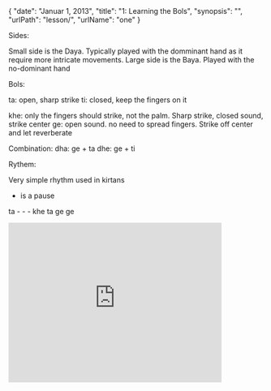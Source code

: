 <data>
{
    "date": "Januar 1, 2013",
    "title": "1: Learning the Bols",
    "synopsis": "",
    "urlPath": "lesson/",
    "urlName": "one"
}
</data>

Sides:

Small side is the Daya. Typically played with the domminant hand as it require more intricate movements.
Large side is the Baya. Played with the no-dominant hand


Bols:

ta: open, sharp strike
ti: closed, keep the fingers on it

khe: only the fingers should strike, not the palm. Sharp strike, closed sound, strike center
ge: open sound. no need to spread fingers. Strike off center and let reverberate

Combination:
dha: ge + ta
dhe: ge + ti

Rythem:

Very simple rhythm used in kirtans

- is a pause

ta - - - 
khe ta ge ge


<iframe width="420" height="315" src="http://www.youtube.com/embed/7IhAMRLRS4Y" frameborder="0" allowfullscreen></iframe>
